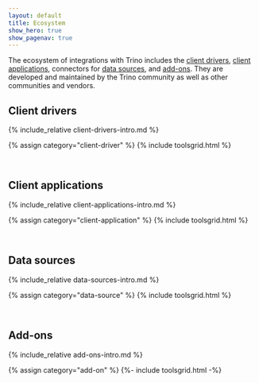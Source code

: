 ```yaml
---
layout: default
title: Ecosystem
show_hero: true
show_pagenav: true
---
```


The ecosystem of integrations with Trino includes the [client
drivers](#client-drivers), [client applications](#client-applications),
connectors for [data sources](#data-sources), and [add-ons](#add-ons). They are
developed and maintained by the Trino community as well as other communities and
vendors.

## Client drivers

{% include_relative client-drivers-intro.md %}

{% assign category="client-driver" %}
{% include toolsgrid.html %}

<br>

## Client applications

{% include_relative client-applications-intro.md %}

{% assign category="client-application" %}
{% include toolsgrid.html %}

<br>

## Data sources

{% include_relative data-sources-intro.md %}

{% assign category="data-source" %}
{% include toolsgrid.html %}

<br>

## Add-ons

{% include_relative add-ons-intro.md %}

{% assign category="add-on" %}
{%- include toolsgrid.html -%}
